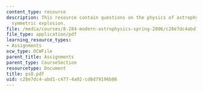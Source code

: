 ```yaml
---
content_type: resource
description: This resource contain questions on the physics of astrophysics, cylindrically
  symmetric explosion.
file: /media/courses/8-284-modern-astrophysics-spring-2006/c28e7dc4abd1c4774a02cd6d79196b86_ps8.pdf
file_type: application/pdf
learning_resource_types:
- Assignments
ocw_type: OCWFile
parent_title: Assignments
parent_type: CourseSection
resourcetype: Document
title: ps8.pdf
uid: c28e7dc4-abd1-c477-4a02-cd6d79196b86
---
```

